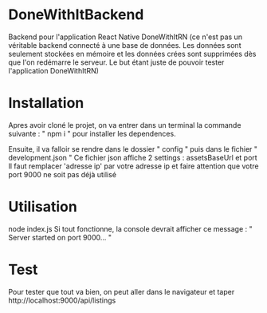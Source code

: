 # DoneWithItBackend

Backend pour l'application React Native DoneWithItRN
(ce n'est pas un véritable backend connecté à une base de données.
Les données sont seulement stockées en mémoire et les données crées sont supprimées dès que l'on redémarre le serveur.
Le but étant juste de pouvoir tester l'application DoneWithItRN)

# Installation

Apres avoir cloné le projet, on va entrer dans un terminal la commande suivante : " npm i "
pour installer les dependences.

Ensuite, il va falloir se rendre dans le dossier " config " puis dans le fichier " development.json "
Ce fichier json affiche 2 settings : assetsBaseUrl et port
Il faut remplacer 'adresse ip' par votre adresse ip et faire attention que votre port 9000 ne soit pas déjà utilisé

# Utilisation

node index.js
Si tout fonctionne, la console devrait afficher ce message :
" Server started on port 9000... "

# Test

Pour tester que tout va bien, on peut aller dans le navigateur et taper http://localhost:9000/api/listings
